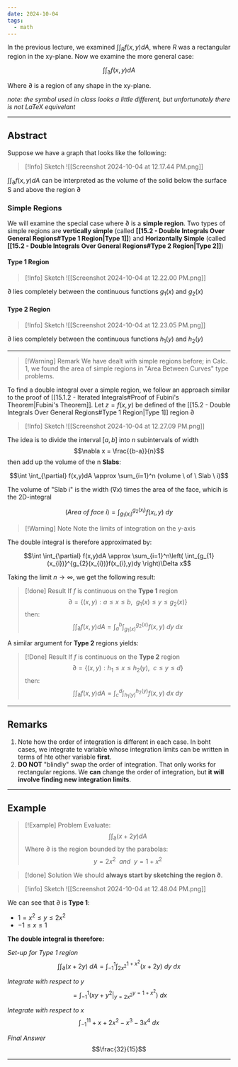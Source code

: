 ```yaml
---
date: 2024-10-04
tags:
  - math
---
```

In the previous lecture, we examined $\int \int_{R} f(x,y) dA$, where $R$ was a rectangular region in the xy-plane. Now we examine the more general case:

$$\int \int _{\partial} f(x,y) dA$$

Where $\partial$ is a region of any shape in the xy-plane.

*note: the symbol used in class looks a little different, but unfortunately there is not LaTeX equivelant*

---

## Abstract

Suppose we have a graph that looks like the following:

>[!Info] Sketch
![[Screenshot 2024-10-04 at 12.17.44 PM.png]]

$\int \int_{\partial} f(x,y) dA$ can be interpreted as the volume of the solid below the surface S and above the region $\partial$

### Simple Regions

We will examine the special case where $\partial$ is a **simple region**. Two types of simple regions are **vertically simple** (called **[[15.2 - Double Integrals Over General Regions#Type 1 Region|Type 1]]**) and **Horizontally Simple** (called **[[15.2 - Double Integrals Over General Regions#Type 2 Region|Type 2]]**)

#### Type 1 Region

>[!Info] Sketch
![[Screenshot 2024-10-04 at 12.22.00 PM.png]]

$\partial$ lies completely between the continuous functions $g_{1}(x)$ and $g_{2}(x)$

#### Type 2 Region

>[!Info] Sketch
![[Screenshot 2024-10-04 at 12.23.05 PM.png]]

$\partial$ lies completely between the continuous functions $h_{1}(y)$ and $h_{2}(y)$ 

---

>[!Warning] Remark
> We have dealt with simple regions before; in Calc. 1, we found the area of simple regions in "Area Between Curves" type problems.

To find a double integral over a simple region, we follow an approach similar to the proof of [[15.1.2 - Iterated Integrals#Proof of Fubini's Theorem|Fubini's Theorem]]. Let $z=f(x,y)$ be defined of the [[15.2 - Double Integrals Over General Regions#Type 1 Region|Type 1]] region $\partial$

>[!Info] Sketch
![[Screenshot 2024-10-04 at 12.27.09 PM.png]]

The idea is to divide the interval $[a,b]$ into $n$ subintervals of width
$$\nabla x = \frac{{b-a}}{n}$$
then add up the volume of the n **Slabs**:

$$\int \int_{\partial} f(x,y)dA \approx \sum_{i=1}^n (volume \ of \ Slab \ i)$$

The volume of "Slab i" is the width $(\nabla x)$ times the area of the face, whicih is the 2D-integral

$$(Area \ of \ face \ i) = \int_{g_{1}(x_{i})}^{g_{2}(x_{i})}f(x_{i},y) \ dy$$

>[!Warning] Note
> Note the limits of integration on the y-axis

The double integral is therefore approximated by:

$$\int \int_{\partial} f(x,y)dA \approx \sum_{i=1}^n\left( \int_{g_{1}(x_{i})}^{g_{2}(x_{i})}f(x_{i},y)dy \right)\Delta x$$

Taking the limit $n \rightarrow \infty$, we get the following result:

>[!done] Result
> If $f$ is continuous on the **Type 1** region
> $$\partial = \{(x,y): a \leq x \leq b, \ \ g_{1}(x) \leq y \leq g_{2}(x) \}$$
> then:
> $$\int \int_{\partial} f(x,y) dA = \int_{a}^b \int_{g_{1}(x)}^{g_{2}(x)}f(x,y) \ dy \ dx$$

A similar argument for **Type 2** regions yields:

>[!Done] Result
> If $f$ is continuous on the **Type 2** region
> $$\partial = \{ (x,y): h_{1} \leq x \leq h_{2}(y), \ \ c \leq y \leq d \}$$
> then:
> $$\int \int _{\partial} f(x,y) dA = \int_{c}^d \int_{h_{1}(y)}^{h_{2}(y)}f(x,y) \ dx \ dy$$

---

## Remarks

1. Note how the order of integration is different in each case. In boht cases, we integrate te variable whose integration limits can be written in terms of hte other variable **first**.
2. **DO NOT** "blindly" swap the order of integration. That only works for rectangular regions. We **can** change the order of integration, but **it will involve finding new integration limits**.

---

## Example

>[!Example] Problem
> Evaluate:
> $$\int \int_{\partial} (x+2y)dA$$
> Where $\partial$ is the region bounded by the parabolas:
> $$y=2x^2 \ \ and \ \ y=1+x^2$$

> [!done] Solution
> We should **always start by sketching the region $\partial$**.

> [!info] Sketch
> ![[Screenshot 2024-10-04 at 12.48.04 PM.png]]

We can see that $\partial$ is **Type 1**:
- $1=x^2 \leq y \leq 2x^2$
- $-1 \leq x \leq 1$

**The double integral is therefore:**

*Set-up for Type 1 region*
$$\int \int_{\partial}(x+2y) \ dA = \int_{-1}^1 \int_{2x^2}^{1+x^2}(x+2y) \ dy \ dx$$

*Integrate with respect to y*
$$= \int_{-1}^1 \left.(xy+y^2  \right|_{y=2x^2}^{y=1+x^2}) \ dx$$

*Integrate with respect to x*
$$\int_{-1}^11+x+2x^2-x^3-3x^4 \ dx$$

*Final Answer*
$$\frac{32}{15}$$

---
